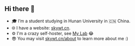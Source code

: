 ## Hi there 👋

- 🎓 I’m a student studying in Hunan University in 🇨🇳 China.
- 🌐 I have a website: [skywt.cn](https://skywt.cn).
- ⚙️ I'm a crazy self-hoster, see [My Lab](https://skywt.cn/lab) 😂
- 😎 You may visit [skywt.cn/about](https://skywt.cn/about) to learn more about me :)
